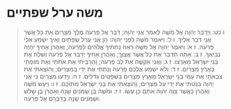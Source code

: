 # משה ערל שפתיים

> ו כט: וַיְדַבֵּר יְהוָה אֶל מֹשֶׁה לֵּאמֹר אֲנִי יְהוָה; דַּבֵּר אֶל פַּרְעֹה מֶלֶךְ מִצְרַיִם אֵת כָּל אֲשֶׁר אֲנִי דֹּבֵר אֵלֶיךָ.
> ו ל: וַיֹּאמֶר מֹשֶׁה לִפְנֵי יְהוָה:  הֵן אֲנִי עֲרַל שְׂפָתַיִם וְאֵיךְ יִשְׁמַע אֵלַי פַּרְעֹה.
> ז א: וַיֹּאמֶר יְהוָה אֶל מֹשֶׁה רְאֵה נְתַתִּיךָ אֱלֹהִים לְפַרְעֹה; וְאַהֲרֹן אָחִיךָ יִהְיֶה נְבִיאֶךָ.
> ז ב: אַתָּה תְדַבֵּר אֵת כָּל אֲשֶׁר אֲצַוֶּךָּ; וְאַהֲרֹן אָחִיךָ יְדַבֵּר אֶל פַּרְעֹה וְשִׁלַּח אֶת בְּנֵי יִשְׂרָאֵל מֵאַרְצוֹ.
> ז ג: וַאֲנִי אַקְשֶׁה אֶת לֵב פַּרְעֹה; וְהִרְבֵּיתִי אֶת אֹתֹתַי וְאֶת מוֹפְתַי בְּאֶרֶץ מִצְרָיִם.
> ז ד: וְלֹא יִשְׁמַע אֲלֵכֶם פַּרְעֹה וְנָתַתִּי אֶת יָדִי בְּמִצְרָיִם; וְהוֹצֵאתִי אֶת צִבְאֹתַי אֶת עַמִּי בְנֵי יִשְׂרָאֵל מֵאֶרֶץ מִצְרַיִם בִּשְׁפָטִים גְּדֹלִים.
> ז ה: וְיָדְעוּ מִצְרַיִם כִּי אֲנִי יְהוָה בִּנְטֹתִי אֶת יָדִי עַל מִצְרָיִם; וְהוֹצֵאתִי אֶת בְּנֵי יִשְׂרָאֵל מִתּוֹכָם.
> ז ו: וַיַּעַשׂ מֹשֶׁה וְאַהֲרֹן כַּאֲשֶׁר צִוָּה יְהוָה אֹתָם כֵּן עָשׂוּ.
> ז ז: וּמֹשֶׁה בֶּן שְׁמֹנִים שָׁנָה וְאַהֲרֹן בֶּן שָׁלֹשׁ וּשְׁמֹנִים שָׁנָה בְּדַבְּרָם אֶל פַּרְעֹה. 
 

